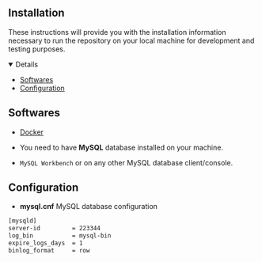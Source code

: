 ## Installation

These instructions will provide you with the installation information necessary to run the repository on your local machine for development and testing purposes.

<details open="open">
	<ul>
		<li><a href="#softwares">Softwares</a></li>
		<li><a href="#configuration">Configuration</a></li>
	</ul>
</details>

## Softwares

*	[Docker](https://docs.docker.com/)

*	You need to have **MySQL** database installed on your machine.

*   `MySQL Workbench` or on any other MySQL database client/console.  

## Configuration

*	**mysql.cnf** MySQL database configuration

~~~txt
[mysqld]
server-id         = 223344
log_bin           = mysql-bin
expire_logs_days  = 1
binlog_format     = row
~~~